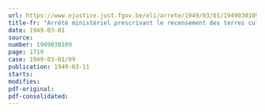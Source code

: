 ```yaml
---
url: https://www.ejustice.just.fgov.be/eli/arrete/1949/03/01/1949030109/justel
title-fr: "Arrêté ministériel prescrivant le recensement des terres cultivées au 15 mars 1949, préparatoire au recensement agricole et horticole du 15 mai 1949"
date: 1949-03-01
source:
number: 1949030109
page: 1719
case: 1949-03-01/09
publication: 1949-03-11
starts:
modifies:
pdf-original:
pdf-consolidated:
---
```


